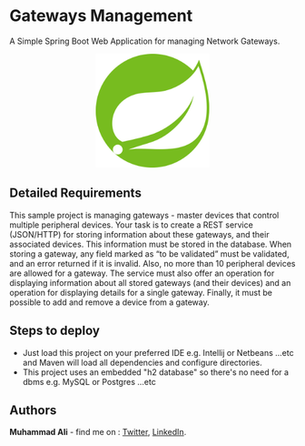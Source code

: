 # Gateways Management
  
A Simple Spring Boot Web Application for managing Network Gateways.

<p align="center">
  <img src="src/main/resources/static/images/spring.svg" width="200" height="200"/>
</p>

## Detailed Requirements  
This sample project is managing gateways - master devices that control multiple peripheral devices. 
Your task is to create a REST service (JSON/HTTP) for storing information about these gateways, and their associated devices. This information must be stored in the database. 
When storing a gateway, any field marked as “to be validated” must be validated, and an error returned if it is invalid. Also, no more than 10 peripheral devices are allowed for a gateway.
The service must also offer an operation for displaying information about all stored gateways (and their devices) and an operation for displaying details for a single gateway. Finally, it must be possible to add and remove a device from a gateway.
    

## Steps to deploy
- Just load this project on your preferred IDE e.g. Intellij or Netbeans ...etc and Maven will load all dependencies
  and configure directories.  
- This project uses an embedded "h2 database" so there's no need for a dbms e.g. MySQL or Postgres ...etc  

## Authors  
   **Muhammad Ali** - find me on : [Twitter](https://twitter.com/ZaTribune), [LinkedIn](https://www.linkedin.com/in/zatribune).    